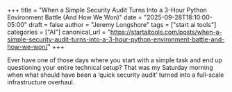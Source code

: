 +++
title = "When a Simple Security Audit Turns Into a 3-Hour Python Environment Battle (And How We Won)"
date = "2025-09-28T18:10:00-05:00"
draft = false
author = "Jeremy Longshore"
tags = ["start ai tools"]
categories = ["AI"]
canonical_url = "https://startaitools.com/posts/when-a-simple-security-audit-turns-into-a-3-hour-python-environment-battle-and-how-we-won/"
+++

Ever have one of those days where you start with a simple task and end up questioning your entire technical setup? That was my Saturday morning when what should have been a ‘quick security audit’ turned into a full-scale infrastructure overhaul.
